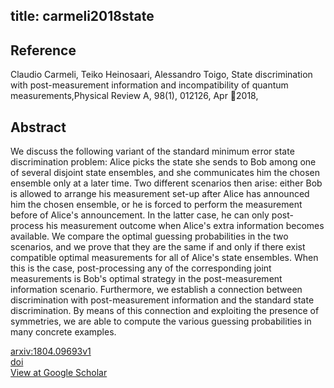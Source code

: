 title: carmeli2018state
---


## Reference

Claudio Carmeli, Teiko Heinosaari, Alessandro Toigo, State discrimination with post-measurement information and incompatibility of quantum measurements,Physical Review A, 98(1), 012126, Apr 2018,

## Abstract 
  We discuss the following variant of the standard minimum error state
discrimination problem: Alice picks the state she sends to Bob among one of
several disjoint state ensembles, and she communicates him the chosen ensemble
only at a later time. Two different scenarios then arise: either Bob is allowed
to arrange his measurement set-up after Alice has announced him the chosen
ensemble, or he is forced to perform the measurement before of Alice's
announcement. In the latter case, he can only post-process his measurement
outcome when Alice's extra information becomes available. We compare the
optimal guessing probabilities in the two scenarios, and we prove that they are
the same if and only if there exist compatible optimal measurements for all of
Alice's state ensembles. When this is the case, post-processing any of the
corresponding joint measurements is Bob's optimal strategy in the
post-measurement information scenario. Furthermore, we establish a connection
between discrimination with post-measurement information and the standard state
discrimination. By means of this connection and exploiting the presence of
symmetries, we are able to compute the various guessing probabilities in many
concrete examples.

    

[arxiv:1804.09693v1](https://arxiv.org/abs/1804.09693v1)    
[doi](https://doi.org/10.1103/PhysRevA.98.012126)    
[View at Google Scholar](https://scholar.google.com/scholar_lookup?arxiv_id=1804.09693)
